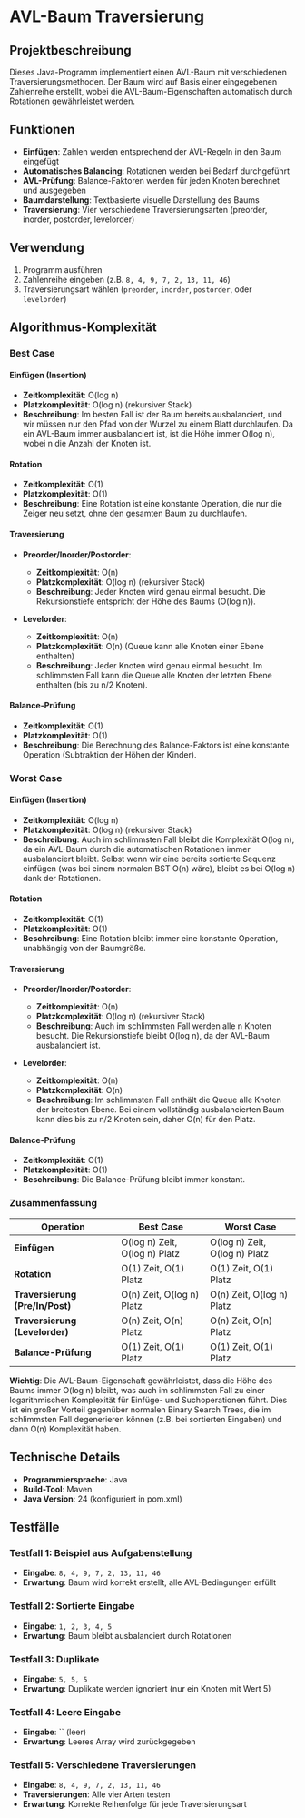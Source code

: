 # AVL-Baum Traversierung

## Projektbeschreibung

Dieses Java-Programm implementiert einen AVL-Baum mit verschiedenen Traversierungsmethoden. Der Baum wird auf Basis einer eingegebenen Zahlenreihe erstellt, wobei die AVL-Baum-Eigenschaften automatisch durch Rotationen gewährleistet werden.

## Funktionen

- **Einfügen**: Zahlen werden entsprechend der AVL-Regeln in den Baum eingefügt
- **Automatisches Balancing**: Rotationen werden bei Bedarf durchgeführt
- **AVL-Prüfung**: Balance-Faktoren werden für jeden Knoten berechnet und ausgegeben
- **Baumdarstellung**: Textbasierte visuelle Darstellung des Baums
- **Traversierung**: Vier verschiedene Traversierungsarten (preorder, inorder, postorder, levelorder)

## Verwendung

1. Programm ausführen
2. Zahlenreihe eingeben (z.B. `8, 4, 9, 7, 2, 13, 11, 46`)
3. Traversierungsart wählen (`preorder`, `inorder`, `postorder`, oder `levelorder`)

## Algorithmus-Komplexität

### Best Case

#### Einfügen (Insertion)
- **Zeitkomplexität**: O(log n)
- **Platzkomplexität**: O(log n) (rekursiver Stack)
- **Beschreibung**: Im besten Fall ist der Baum bereits ausbalanciert, und wir müssen nur den Pfad von der Wurzel zu einem Blatt durchlaufen. Da ein AVL-Baum immer ausbalanciert ist, ist die Höhe immer O(log n), wobei n die Anzahl der Knoten ist.

#### Rotation
- **Zeitkomplexität**: O(1)
- **Platzkomplexität**: O(1)
- **Beschreibung**: Eine Rotation ist eine konstante Operation, die nur die Zeiger neu setzt, ohne den gesamten Baum zu durchlaufen.

#### Traversierung
- **Preorder/Inorder/Postorder**:
  - **Zeitkomplexität**: O(n)
  - **Platzkomplexität**: O(log n) (rekursiver Stack)
  - **Beschreibung**: Jeder Knoten wird genau einmal besucht. Die Rekursionstiefe entspricht der Höhe des Baums (O(log n)).
  
- **Levelorder**:
  - **Zeitkomplexität**: O(n)
  - **Platzkomplexität**: O(n) (Queue kann alle Knoten einer Ebene enthalten)
  - **Beschreibung**: Jeder Knoten wird genau einmal besucht. Im schlimmsten Fall kann die Queue alle Knoten der letzten Ebene enthalten (bis zu n/2 Knoten).

#### Balance-Prüfung
- **Zeitkomplexität**: O(1)
- **Platzkomplexität**: O(1)
- **Beschreibung**: Die Berechnung des Balance-Faktors ist eine konstante Operation (Subtraktion der Höhen der Kinder).

### Worst Case

#### Einfügen (Insertion)
- **Zeitkomplexität**: O(log n)
- **Platzkomplexität**: O(log n) (rekursiver Stack)
- **Beschreibung**: Auch im schlimmsten Fall bleibt die Komplexität O(log n), da ein AVL-Baum durch die automatischen Rotationen immer ausbalanciert bleibt. Selbst wenn wir eine bereits sortierte Sequenz einfügen (was bei einem normalen BST O(n) wäre), bleibt es bei O(log n) dank der Rotationen.

#### Rotation
- **Zeitkomplexität**: O(1)
- **Platzkomplexität**: O(1)
- **Beschreibung**: Eine Rotation bleibt immer eine konstante Operation, unabhängig von der Baumgröße.

#### Traversierung
- **Preorder/Inorder/Postorder**:
  - **Zeitkomplexität**: O(n)
  - **Platzkomplexität**: O(log n) (rekursiver Stack)
  - **Beschreibung**: Auch im schlimmsten Fall werden alle n Knoten besucht. Die Rekursionstiefe bleibt O(log n), da der AVL-Baum ausbalanciert ist.
  
- **Levelorder**:
  - **Zeitkomplexität**: O(n)
  - **Platzkomplexität**: O(n)
  - **Beschreibung**: Im schlimmsten Fall enthält die Queue alle Knoten der breitesten Ebene. Bei einem vollständig ausbalancierten Baum kann dies bis zu n/2 Knoten sein, daher O(n) für den Platz.

#### Balance-Prüfung
- **Zeitkomplexität**: O(1)
- **Platzkomplexität**: O(1)
- **Beschreibung**: Die Balance-Prüfung bleibt immer konstant.

### Zusammenfassung

| Operation | Best Case | Worst Case |
|-----------|-----------|------------|
| **Einfügen** | O(log n) Zeit, O(log n) Platz | O(log n) Zeit, O(log n) Platz |
| **Rotation** | O(1) Zeit, O(1) Platz | O(1) Zeit, O(1) Platz |
| **Traversierung (Pre/In/Post)** | O(n) Zeit, O(log n) Platz | O(n) Zeit, O(log n) Platz |
| **Traversierung (Levelorder)** | O(n) Zeit, O(n) Platz | O(n) Zeit, O(n) Platz |
| **Balance-Prüfung** | O(1) Zeit, O(1) Platz | O(1) Zeit, O(1) Platz |

**Wichtig**: Die AVL-Baum-Eigenschaft gewährleistet, dass die Höhe des Baums immer O(log n) bleibt, was auch im schlimmsten Fall zu einer logarithmischen Komplexität für Einfüge- und Suchoperationen führt. Dies ist ein großer Vorteil gegenüber normalen Binary Search Trees, die im schlimmsten Fall degenerieren können (z.B. bei sortierten Eingaben) und dann O(n) Komplexität haben.

## Technische Details

- **Programmiersprache**: Java
- **Build-Tool**: Maven
- **Java Version**: 24 (konfiguriert in pom.xml)

## Testfälle

### Testfall 1: Beispiel aus Aufgabenstellung
- **Eingabe**: `8, 4, 9, 7, 2, 13, 11, 46`
- **Erwartung**: Baum wird korrekt erstellt, alle AVL-Bedingungen erfüllt

### Testfall 2: Sortierte Eingabe
- **Eingabe**: `1, 2, 3, 4, 5`
- **Erwartung**: Baum bleibt ausbalanciert durch Rotationen

### Testfall 3: Duplikate
- **Eingabe**: `5, 5, 5`
- **Erwartung**: Duplikate werden ignoriert (nur ein Knoten mit Wert 5)

### Testfall 4: Leere Eingabe
- **Eingabe**: `` (leer)
- **Erwartung**: Leeres Array wird zurückgegeben

### Testfall 5: Verschiedene Traversierungen
- **Eingabe**: `8, 4, 9, 7, 2, 13, 11, 46`
- **Traversierungen**: Alle vier Arten testen
- **Erwartung**: Korrekte Reihenfolge für jede Traversierungsart


